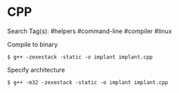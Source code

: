 # CPP

Search Tag(s): #helpers #command-line #compiler #linux

Compile to binary

```
$ g++ -zexestack -static -o implant implant.cpp
```

Specify architecture

```
$ g++ -m32 -zexestack -static -o implant implant.cpp
```